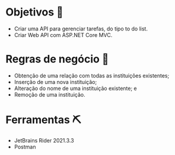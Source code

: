 # Objetivos 🎯
- Criar uma API para gerenciar tarefas, do tipo to do list.
- Criar Web API com ASP.NET Core MVC.

# Regras de negócio 🎯

- Obtenção de uma relação com todas as instituições existentes;
- Inserção de uma nova instituição;
- Alteração do nome de uma instituição existente; e
- Remoção de uma instituição.

# Ferramentas ⛏

- JetBrains Rider 2021.3.3
- Postman

